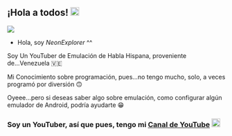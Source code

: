 ## ¡Hola a todos! <img src="https://huggingface.co/NeonExplorerOficial/Githubuserreadme/resolve/main/hand-waving-hand.gif" width="20" height="20">
<img src="https://huggingface.co/NeonExplorerOficial/Githubuserreadme/resolve/main/neonexplorer-logo.png"></img>
<!--
**NeonExplorerOficial/neonexploreroficial** is a ✨ _special_ ✨ repository because its `README.md` (this file) appears on your GitHub profile.

Here are some ideas to get you started:

- 🔭 I’m currently working on ...
- 🌱 I’m currently learning ...
- 👯 I’m looking to collaborate on ...
- 🤔 I’m looking for help with ...
- 💬 Ask me about ...
- 📫 How to reach me: ...
- 😄 Pronouns: ...
- ⚡ Fun fact: ...
-->
- Hola, soy <I>NeonExplorer</i> ^^

Soy Un YouTuber de Emulación de Habla Hispana, proveniente de...Venezuela 🇻🇪

Mi Conocimiento sobre programación, pues...no tengo mucho, solo, a veces programó por diversión 🙃

Oyeee...pero si deseas saber algo sobre emulación, como configurar algún emulador de Android, podría ayudarte 😁
  
### Soy un YouTuber, así que pues, tengo mi [Canal de YouTube](https://www.youtube.com/@neonexplorerlegacy) <img src="https://huggingface.co/NeonExplorerOficial/Githubuserreadme/resolve/main/Youtube_icon.png" width="20" height="20">
